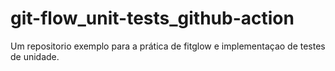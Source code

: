 # git-flow_unit-tests_github-action
Um repositorio exemplo para a prática de fitglow e implementaçao de testes de unidade.

